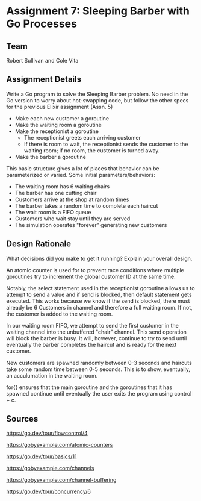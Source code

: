 # Assignment 7: Sleeping Barber with Go Processes

## Team
Robert Sullivan and Cole Vita

## Assignment Details 
Write a Go program to solve the Sleeping Barber problem. No need in the Go version to worry about hot-swapping code, but follow the other specs for the previous Elixir assignment (Assn. 5)
- Make each new customer a goroutine
- Make the waiting room a goroutine
- Make the receptionist a goroutine
  - The receptionist greets each arriving customer
  - If there is room to wait, the receptionist sends the customer to the waiting room; if no room, the customer is turned away.
- Make the barber a goroutine

This basic structure gives a lot of places that behavior can be parameterized or varied. Some initial parameters/behaviors:
- The waiting room has 6 waiting chairs
- The barber has one cutting chair
- Customers arrive at the shop at random times
- The barber takes a random time to complete each haircut
- The wait room is a FIFO queue
- Customers who wait stay until they are served
- The simulation operates "forever" generating new customers

## Design Rationale
What decisions did you make to get it running? Explain your overall design.

An atomic counter is used for to prevent race conditions where multiple goroutines try to increment the global customer ID at the same time.

Notably, the select statement used in the receptionist goroutine allows us to attempt to send a value and if send is blocked, then default statement gets executed. This works because we know if the send is blocked, there must already be 6 Customers in channel and therefore a full waiting room. If not, the customer is added to the waiting room.

In our waiting room FIFO, we attempt to send the first customer in the waiting channel into the unbuffered "chair" channel. This send operation will block the barber is busy. It will, however, continue to try to send until eventually the barber completes the haircut and is ready for the next customer.

New customers are spawned randomly between 0-3 seconds and haircuts take some random time between 0-5 seconds. This is to show, eventually, an acculumation in the waiting room.

for{} ensures that the main goroutine and the goroutines that it has spawned continue until eventually the user exits the program using control + c.

## Sources
https://go.dev/tour/flowcontrol/4

https://gobyexample.com/atomic-counters 

https://go.dev/tour/basics/11

https://gobyexample.com/channels

https://gobyexample.com/channel-buffering 

https://go.dev/tour/concurrency/6 
